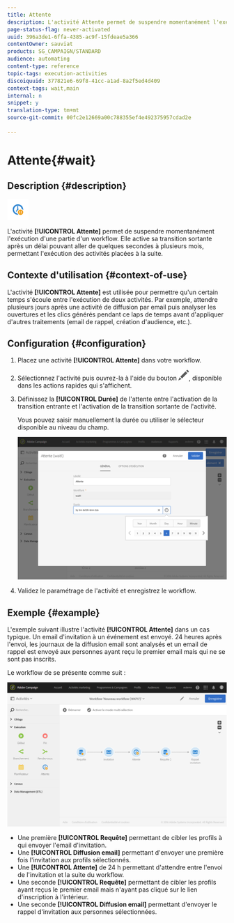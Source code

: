 ```yaml
---
title: Attente
description: L'activité Attente permet de suspendre momentanément l'exécution d'une partie d'un workflow.
page-status-flag: never-activated
uuid: 396a3de1-6ffa-4385-ac9f-15fdeae5a366
contentOwner: sauviat
products: SG_CAMPAIGN/STANDARD
audience: automating
content-type: reference
topic-tags: execution-activities
discoiquuid: 377821e6-69f8-41cc-a1ad-8a2f5ed4d409
context-tags: wait,main
internal: n
snippet: y
translation-type: tm+mt
source-git-commit: 00fc2e12669a00c788355ef4e492375957cdad2e

---
```



# Attente{#wait}

## Description {#description}

![](assets/wait.png)

L'activité **[!UICONTROL Attente]** permet de suspendre momentanément l'exécution d'une partie d'un workflow. Elle active sa transition sortante après un délai pouvant aller de quelques secondes à plusieurs mois, permettant l'exécution des activités placées à la suite.

## Contexte d'utilisation {#context-of-use}

L'activité **[!UICONTROL Attente]** est utilisée pour permettre qu'un certain temps s'écoule entre l'exécution de deux activités. Par exemple, attendre plusieurs jours après une activité de diffusion par email puis analyser les ouvertures et les clics générés pendant ce laps de temps avant d'appliquer d'autres traitements (email de rappel, création d'audience, etc.).

## Configuration {#configuration}

1. Placez une activité **[!UICONTROL Attente]** dans votre workflow.
1. Sélectionnez l'activité puis ouvrez-la à l'aide du bouton ![](assets/edit_darkgrey-24px.png), disponible dans les actions rapides qui s'affichent.
1. Définissez la **[!UICONTROL Durée]** de l'attente entre l'activation de la transition entrante et l'activation de la transition sortante de l'activité.

   Vous pouvez saisir manuellement la durée ou utiliser le sélecteur disponible au niveau du champ.

   ![](assets/wait_duration.png)

1. Validez le paramétrage de l'activité et enregistrez le workflow.

## Exemple {#example}

L'exemple suivant illustre l'activité **[!UICONTROL Attente]** dans un cas typique. Un email d'invitation à un événement est envoyé. 24 heures après l'envoi, les journaux de la diffusion email sont analysés et un email de rappel est envoyé aux personnes ayant reçu le premier email mais qui ne se sont pas inscrits.

Le workflow de se présente comme suit :

![](assets/wait_example_workflow.png)

* Une première **[!UICONTROL Requête]** permettant de cibler les profils à qui envoyer l'email d'invitation.
* Une **[!UICONTROL Diffusion email]** permettant d'envoyer une première fois l'invitation aux profils sélectionnés.
* Une **[!UICONTROL Attente]** de 24 h permettant d'attendre entre l'envoi de l'invitation et la suite du workflow.
* Une seconde **[!UICONTROL Requête]** permettant de cibler les profils ayant reçus le premier email mais n'ayant pas cliqué sur le lien d'inscription à l'intérieur.
* Une seconde **[!UICONTROL Diffusion email]** permettant d'envoyer le rappel d'invitation aux personnes sélectionnées.

